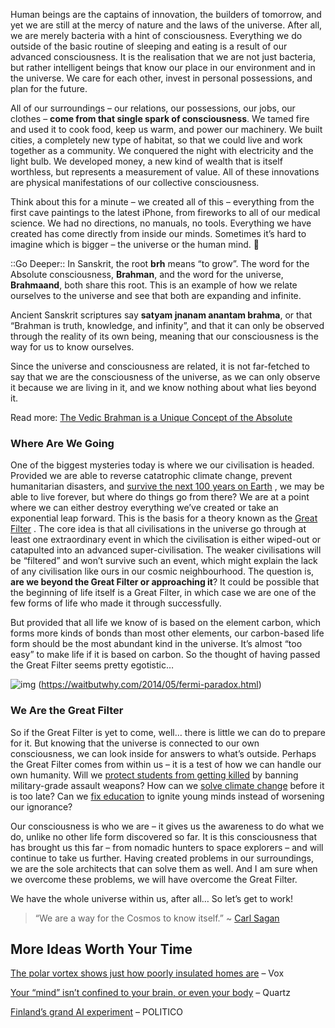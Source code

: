 Human beings are the captains of innovation, the builders of tomorrow, and yet we are still at the mercy of nature and the laws of the universe. After all, we are merely bacteria with a hint of consciousness. Everything we do outside of the basic routine of sleeping and eating is a result of our advanced consciousness. It is the realisation that we are not just bacteria, but rather intelligent beings that know our place in our environment and in the universe. We care for each other, invest in personal possessions, and plan for the future.

All of our surroundings – our relations, our possessions, our jobs, our clothes – **come from that single spark of consciousness**. We tamed fire and used it to cook food, keep us warm, and power our machinery. We built cities, a completely new type of habitat,  so that we could live  and work together as a community.  We conquered the night with electricity and the light bulb. We developed money, a new kind of wealth that is itself worthless, but represents a measurement of value.  All of these innovations are physical manifestations of our collective consciousness.

Think about this for a minute – we created all of this –  everything from the first cave paintings to the latest iPhone, from fireworks to all of our medical science. We had no directions, no manuals, no tools. Everything we have created has come directly from inside our minds.  Sometimes it’s hard to imagine which is bigger – the universe or the human mind. 🤔

::Go Deeper::
In Sanskrit, the root **brh** means “to grow”. The word for the Absolute consciousness, **Brahman**, and the word for the universe, **Brahmaand**, both  share this root.  This is an example of how we relate ourselves  to the universe  and see that  both are expanding and infinite.

Ancient Sanskrit scriptures say  **satyam jnanam anantam brahma**, or that “Brahman is  truth, knowledge, and infinity”, and that it  can only be observed through the reality of its own being, meaning that our consciousness is the way for us to know ourselves.

Since the universe and consciousness are related, it is not far-fetched to say that we are the consciousness of the universe, as we can only observe it because we are living in it, and we know nothing about what lies beyond it.

Read more:  [The Vedic Brahman is a Unique Concept of the Absolute](https://www.thoughtco.com/brahman-of-the-vedas-1770045)

### Where Are We Going
One of the biggest mysteries today is where we our civilisation is  headed. Provided we are able to reverse catatrophic climate change, prevent humanitarian disasters,  and  [survive the next 100 years on Earth](https://qz.com/1534176/the-human-race-could-live-forever-if-we-can-make-it-through-the-next-100-years/) , we may be able to live forever, but where do things go from there?  We are at  a point where we can either destroy everything we’ve created or take an exponential leap forward. This is the basis for a theory known as the  [Great Filter](https://en.wikipedia.org/wiki/Great_Filter) . The core idea is that  all civilisations in the universe go through at least one extraordinary event in which the civilisation is either wiped-out or  catapulted into an advanced super-civilisation. The weaker civilisations will be “filtered” and won’t survive such an  event, which might explain  the lack of any civilisation like ours in our cosmic neighbourhood. The question is, **are we beyond the Great Filter or approaching it**? It could be possible that the beginning of life itself is a Great Filter, in which case we are one of the few forms of life who made it through successfully.

But provided that all life we know of is based on the element carbon, which forms more kinds of bonds than most other elements, our carbon-based life form should be the most abundant kind in the universe. It’s almost “too easy” to make life if it is based on carbon. So the thought of having passed the Great Filter seems pretty egotistic…

![img](./df8ee7da-7bda-44b2-9ad1-e8c97110024f.png)
(https://waitbutwhy.com/2014/05/fermi-paradox.html)

### We Are the Great Filter
So  if the Great Filter is yet to come, well… there is little we can do to prepare for it.  But knowing that the universe is connected to our own consciousness, we can look inside for answers to what’s outside. Perhaps the Great Filter comes from within us – it is a test of how we can handle our own humanity. Will we  [protect students from getting killed](https://qz.com/1208574/florida-shooting-stoneman-douglas-high-students-the-sanest-voices-on-gun-control/?mc_cid=7b1e7606e1&mc_eid=14d914ceae)  by banning military-grade assault weapons? How can we  [solve climate change](https://www.vox.com/science-and-health/2018/12/20/18136006/climate-change-warmer-winters)  before it is too late? Can we  [fix education](https://www.youtube.com/watch?v=dqTTojTija8)  to ignite young minds  instead of worsening our ignorance?

Our consciousness is who we are – it gives us the awareness to do what we do, unlike no other life form discovered so far. It is this consciousness that  has brought us this far – from nomadic hunters to space explorers – and will continue to take us further. Having created problems in our surroundings, we are the sole architects that can solve them as well. And I am sure when we overcome these problems, we will have overcome the Great Filter.

We have the whole universe within us, after all… So let’s get to work!

> “We are a way for the Cosmos to know itself.”
~ [Carl Sagan](https://www.youtube.com/watch?v=wLigBYhdUDs)

## More Ideas Worth Your Time
 [The polar vortex shows just how poorly insulated homes are](https://www.vox.com/science-and-health/2019/1/31/18205234/polar-vortex-cold-home-window-insulation)  – Vox

 [Your “mind” isn’t confined to your brain, or even your body](https://qz.com/866352/scientists-say-your-mind-isnt-confined-to-your-brain-or-even-your-body/)  – Quartz

 [Finland’s grand AI experiment](https://www.politico.eu/article/finland-one-percent-ai-artificial-intelligence-courses-learning-training/)  – POLITICO
